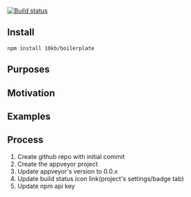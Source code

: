 [![Build status](https://ci.appveyor.com/api/projects/status/l42wyn1660xrfjin?svg=true)](https://ci.appveyor.com/project/pavel_shirobok/boilerplate)

Install
-------
`npm install 10kb/boilerplate`

Purposes
--------

Motivation
----------

Examples
--------

Process
-------
1. Create github repo with initial commit
2. Create the appveyor project
3. Update appveyor's version to 0.0.x
4. Update build status icon link(project's settings/badge tab)
5. Update npm api key